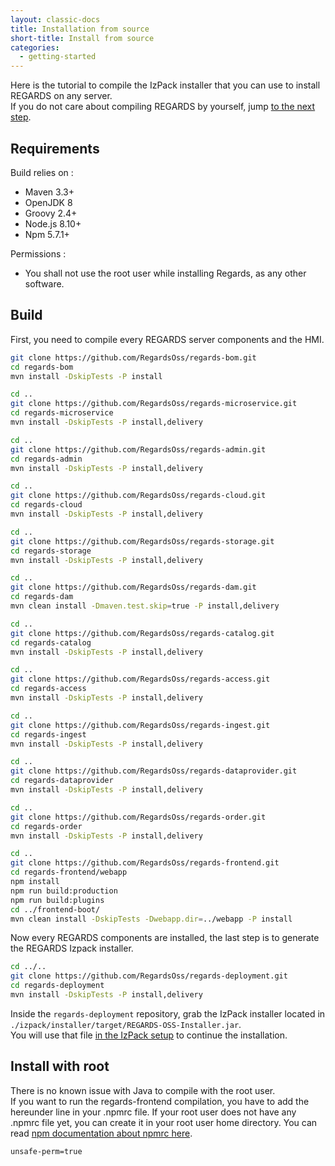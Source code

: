 ```yaml
---
layout: classic-docs
title: Installation from source
short-title: Install from source
categories:
  - getting-started
---
```


Here is the tutorial to compile the IzPack installer that you can use to install REGARDS on any server.  
If you do not care about compiling REGARDS by yourself, jump [to the next step](/getting-started/izpack/#section=getting-started).  

## Requirements

Build relies on :  
* Maven 3.3+
* OpenJDK 8
* Groovy 2.4+
* Node.js 8.10+
* Npm 5.7.1+

Permissions :  
* You shall not use the root user while installing Regards, as any other software.

## Build

First, you need to compile every REGARDS server components and the HMI.
```bash
git clone https://github.com/RegardsOss/regards-bom.git
cd regards-bom
mvn install -DskipTests -P install

cd ..
git clone https://github.com/RegardsOss/regards-microservice.git
cd regards-microservice
mvn install -DskipTests -P install,delivery

cd ..
git clone https://github.com/RegardsOss/regards-admin.git
cd regards-admin
mvn install -DskipTests -P install,delivery

cd ..
git clone https://github.com/RegardsOss/regards-cloud.git
cd regards-cloud
mvn install -DskipTests -P install,delivery 

cd ..
git clone https://github.com/RegardsOss/regards-storage.git
cd regards-storage
mvn install -DskipTests -P install,delivery

cd ..
git clone https://github.com/RegardsOss/regards-dam.git
cd regards-dam
mvn clean install -Dmaven.test.skip=true -P install,delivery

cd ..
git clone https://github.com/RegardsOss/regards-catalog.git
cd regards-catalog
mvn install -DskipTests -P install,delivery

cd ..
git clone https://github.com/RegardsOss/regards-access.git
cd regards-access
mvn install -DskipTests -P install,delivery

cd ..
git clone https://github.com/RegardsOss/regards-ingest.git
cd regards-ingest
mvn install -DskipTests -P install,delivery

cd ..
git clone https://github.com/RegardsOss/regards-dataprovider.git
cd regards-dataprovider
mvn install -DskipTests -P install,delivery

cd ..
git clone https://github.com/RegardsOss/regards-order.git
cd regards-order
mvn install -DskipTests -P install,delivery

cd ..
git clone https://github.com/RegardsOss/regards-frontend.git
cd regards-frontend/webapp
npm install
npm run build:production
npm run build:plugins
cd ../frontend-boot/
mvn clean install -DskipTests -Dwebapp.dir=../webapp -P install
```

Now every REGARDS components are installed, the last step is to generate the REGARDS Izpack installer.

```bash
cd ../..
git clone https://github.com/RegardsOss/regards-deployment.git
cd regards-deployment
mvn install -DskipTests -P install,delivery
```

Inside the `regards-deployment` repository, grab the IzPack installer located in `./izpack/installer/target/REGARDS-OSS-Installer.jar`.  
You will use that file [in the IzPack setup](/getting-started/izpack/#section=getting-started) to continue the installation.

## Install with root

There is no known issue with Java to compile with the root user.  
If you want to run the regards-frontend compilation, you have to add the hereunder line in your .npmrc file.
If your root user does not have any .npmrc file yet, you can create it in your root user home directory. You can read [npm documentation about npmrc here](https://docs.npmjs.com/files/npmrc). 
```sh
unsafe-perm=true
```